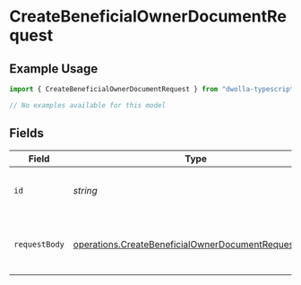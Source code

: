 # CreateBeneficialOwnerDocumentRequest

## Example Usage

```typescript
import { CreateBeneficialOwnerDocumentRequest } from "dwolla-typescript/models/operations";

// No examples available for this model
```

## Fields

| Field                                                                                                                      | Type                                                                                                                       | Required                                                                                                                   | Description                                                                                                                |
| -------------------------------------------------------------------------------------------------------------------------- | -------------------------------------------------------------------------------------------------------------------------- | -------------------------------------------------------------------------------------------------------------------------- | -------------------------------------------------------------------------------------------------------------------------- |
| `id`                                                                                                                       | *string*                                                                                                                   | :heavy_check_mark:                                                                                                         | beneficial owner unique identifier                                                                                         |
| `requestBody`                                                                                                              | [operations.CreateBeneficialOwnerDocumentRequestBody](../../models/operations/createbeneficialownerdocumentrequestbody.md) | :heavy_check_mark:                                                                                                         | Upload a document for a beneficial owner.                                                                                  |